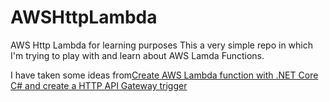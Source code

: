 # AWSHttpLambda
AWS Http Lambda for learning purposes
This a very simple repo in which I'm trying to play with and learn about AWS Lamda Functions.

I have taken some ideas from[Create AWS Lambda function with .NET Core C# and create a HTTP API Gateway trigger](https://blog.ninethsense.com/technology/code/create-aws-lambda-function-with-net-core-c-and-create-a-http-api-gateway-trigger-part-2/)
